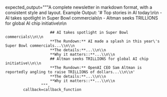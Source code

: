   expected_output="""A complete newsletter in markdown format, with a consistent style and layout.
                        Example Output: 
                        '# Top stories in AI today:\\n\\n
                        - AI takes spotlight in Super Bowl commercials\\n
                        - Altman seeks TRILLIONS for global AI chip initiative\\n\\n

                        ## AI takes spotlight in Super Bowl commercials\\n\\n
                        **The Rundown:** AI made a splash in this year\'s Super Bowl commercials...\\n\\n
                        **The details:**...\\n\\n
                        **Why it matters::**...\\n\\n
                        ## Altman seeks TRILLIONS for global AI chip initiative\\n\\n
                        **The Rundown:** OpenAI CEO Sam Altman is reportedly angling to raise TRILLIONS of dollars...\\n\\n'
                        **The details:**...\\n\\n
                        **Why it matters::**...\\n\\n
                    """,
            callback=callback_function